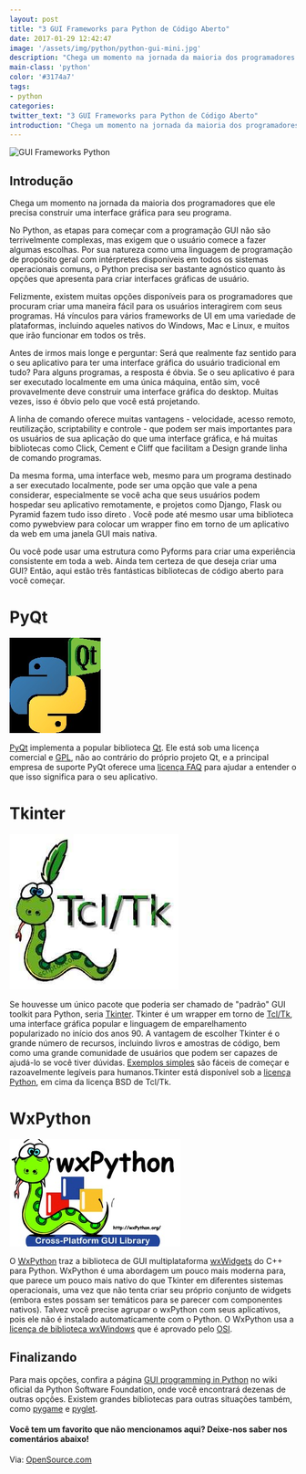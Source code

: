 ```yaml
---
layout: post
title: "3 GUI Frameworks para Python de Código Aberto"
date: 2017-01-29 12:42:47
image: '/assets/img/python/python-gui-mini.jpg'
description: "Chega um momento na jornada da maioria dos programadores que ele precisa construir uma interface gráfica para seu programa."
main-class: 'python'
color: '#3174a7'
tags:
- python
categories:
twitter_text: "3 GUI Frameworks para Python de Código Aberto"
introduction: "Chega um momento na jornada da maioria dos programadores que ele precisa construir uma interface gráfica para seu programa."
---
```


![GUI Frameworks Python](/assets/img/python/python-gui.jpg)

## Introdução

Chega um momento na jornada da maioria dos programadores que ele precisa construir uma interface gráfica para seu programa.

No Python, as etapas para começar com a programação GUI não são terrivelmente complexas, mas exigem que o usuário comece a fazer algumas escolhas. Por sua natureza como uma linguagem de programação de propósito geral com intérpretes disponíveis em todos os sistemas operacionais comuns, o Python precisa ser bastante agnóstico quanto às opções que apresenta para criar interfaces gráficas de usuário.

Felizmente, existem muitas opções disponíveis para os programadores que procuram criar uma maneira fácil para os usuários interagirem com seus programas. Há vínculos para vários frameworks de UI em uma variedade de plataformas, incluindo aqueles nativos do Windows, Mac e Linux, e muitos que irão funcionar em todos os três.

Antes de irmos mais longe e perguntar: Será que realmente faz sentido para o seu aplicativo para ter uma interface gráfica do usuário tradicional em tudo? Para alguns programas, a resposta é óbvia. Se o seu aplicativo é para ser executado localmente em uma única máquina, então sim, você provavelmente deve construir uma interface gráfica do desktop. Muitas vezes, isso é óbvio pelo que você está projetando.

A linha de comando oferece muitas vantagens - velocidade, acesso remoto, reutilização, scriptability e controle - que podem ser mais importantes para os usuários de sua aplicação do que uma interface gráfica, e há muitas bibliotecas como Click, Cement e Cliff que facilitam a Design grande linha de comando programas.

Da mesma forma, uma interface web, mesmo para um programa destinado a ser executado localmente, pode ser uma opção que vale a pena considerar, especialmente se você acha que seus usuários podem hospedar seu aplicativo remotamente, e projetos como Django, Flask ou Pyramid fazem tudo isso direto . Você pode até mesmo usar uma biblioteca como pywebview para colocar um wrapper fino em torno de um aplicativo da web em uma janela GUI mais nativa.

Ou você pode usar uma estrutura como Pyforms para criar uma experiência consistente em toda a web. Ainda tem certeza de que deseja criar uma GUI? Então, aqui estão três fantásticas bibliotecas de código aberto para você começar.

# PyQt

![PyQt](/assets/img/python/pyqt.jpg)

[PyQt](https://riverbankcomputing.com/software/pyqt/intro) implementa a popular biblioteca [Qt](http://www.qt.io/). Ele está sob uma licença comercial e [GPL](http://www.gnu.org/licenses/gpl-3.0.en.html), não ao contrário do próprio projeto Qt, e a principal empresa de suporte PyQt oferece uma [licença FAQ](https://www.riverbankcomputing.com/commercial/license-faq) para ajudar a entender o que isso significa para o seu aplicativo.

# Tkinter

![Tkinter](/assets/img/python/tcl-tk.jpg)

Se houvesse um único pacote que poderia ser chamado de "padrão" GUI toolkit para Python, seria [Tkinter](http://tkinter.unpythonic.net/wiki/). Tkinter é um wrapper em torno de [Tcl/Tk](http://www.tcl.tk/), uma interface gráfica popular e linguagem de emparelhamento popularizado no início dos anos 90. A vantagem de escolher Tkinter é o grande número de recursos, incluindo livros e amostras de código, bem como uma grande comunidade de usuários que podem ser capazes de ajudá-lo se você tiver dúvidas. [Exemplos simples](https://docs.python.org/2/library/tkinter.html) são fáceis de começar e razoavelmente legíveis para humanos.Tkinter está disponível sob a [licença Python](http://tkinter.unpythonic.net/wiki/Tkinter), em cima da licença BSD de Tcl/Tk.

# WxPython

![WxPython](/assets/img/python/wxpython.jpg)

O [WxPython](http://www.wxpython.org/) traz a biblioteca de GUI multiplataforma [wxWidgets](http://wxwidgets.org/) do C++ para Python. WxPython é uma abordagem um pouco mais moderna para, que parece um pouco mais nativo do que Tkinter em diferentes sistemas operacionais, uma vez que não tenta criar seu próprio conjunto de widgets (embora estes possam ser temáticos para se parecer com componentes nativos). Talvez você precise agrupar o wxPython com seus aplicativos, pois ele não é instalado automaticamente com o Python. O WxPython usa a [licença de biblioteca wxWindows](http://www.wxwidgets.org/about/licence/) que é aprovado pelo [OSI](https://opensource.org/licenses/wxwindows.php).

## Finalizando

Para mais opções, confira a página [GUI programming in Python](https://wiki.python.org/moin/GuiProgramming) no wiki oficial da Python Software Foundation, onde você encontrará dezenas de outras opções. Existem grandes bibliotecas para outras situações também, como [pygame](http://www.pygame.org/wiki/gui) e [pyglet](https://bitbucket.org/pyglet/pyglet/wiki/Home).

#### Você tem um favorito que não mencionamos aqui? Deixe-nos saber nos comentários abaixo!


Via: [OpenSource.com](https://opensource.com/life/16/5/open-source-python-gui-frameworks&Blog_Linux=Terminal_Root)

<script async src="https://pagead2.googlesyndication.com/pagead/js/adsbygoogle.js"></script>

<!-- Informat -->
<ins class="adsbygoogle"
 style="display:block"
 data-ad-client="ca-pub-2838251107855362"
 data-ad-slot="2327980059"
 data-ad-format="auto"
 data-full-width-responsive="true"></ins>

<script>
(adsbygoogle = window.adsbygoogle || []).push({});
</script>

